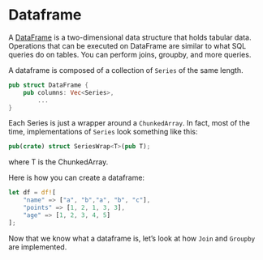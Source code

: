 # Dataframe

A [DataFrame](https://pola-rs.github.io/polars/py-polars/html/reference/dataframe/index.html) is a two-dimensional data structure that holds tabular data. Operations that can be executed on DataFrame are similar to what SQL queries do on tables. You can perform joins, groupby, and more queries.

A dataframe is composed of a collection of `Series` of the same length.

```rust
pub struct DataFrame {
    pub columns: Vec<Series>,
		...
}
```

Each Series is just a wrapper around a `ChunkedArray`. In fact, most of the time, implementations of `Series` look something like this:

```rust
pub(crate) struct SeriesWrap<T>(pub T);
```

where T is the ChunkedArray.

Here is how you can create a dataframe:

```rust
let df = df![
    "name" => ["a", "b","a", "b", "c"],
    "points" => [1, 2, 1, 3, 3],
    "age" => [1, 2, 3, 4, 5]
];
```

Now that we know what a dataframe is, let’s look at how `Join` and `Groupby` are implemented.
